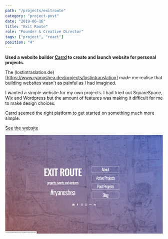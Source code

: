 ```yaml
---
path: "/projects/exitroute"
category: "project-post"
date: "2019-06-16"
title: "Exit Route"
role: "Founder & Creative Director"
tags: ["project", "react"]
position: "4"
---
```


**Used a website builder [Carrd](https://www.carrd.co) to create and launch website for personal projects.**

The (lostintraslation.de)[https://www.ryanoshea.dev/projects/lostintranslation] made me realise that building websites wasn't as painful as I had imagined.

I wanted a simple website for my own projects. I had tried out SquareSpace, Wix and Wordpress but the amount of features was making it difficult for me to make design choices.

Carrd seemed the right platform to get started on something much more simple.

[See the website](https://www.exitroute.org)

![Website](exitroute-org.gif)
